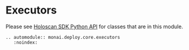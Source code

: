 # Executors

Please see <a href="https://docs.nvidia.com/holoscan/sdk-user-guide/api/holoscan_python_api_executors.html">Holoscan SDK Python API</a> for classes that are in this module.

```{eval-rst}
.. automodule:: monai.deploy.core.executors
   :noindex:
```
